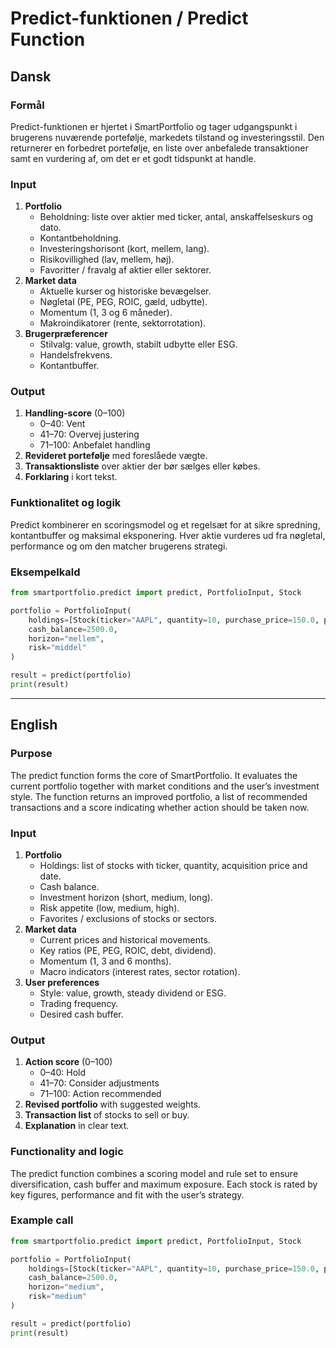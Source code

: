 # Predict-funktionen / Predict Function

## Dansk

### Formål

Predict-funktionen er hjertet i SmartPortfolio og tager udgangspunkt i brugerens nuværende portefølje, markedets tilstand og investeringsstil. Den returnerer en forbedret portefølje, en liste over anbefalede transaktioner samt en vurdering af, om det er et godt tidspunkt at handle.

### Input
1. **Portfolio**
   - Beholdning: liste over aktier med ticker, antal, anskaffelseskurs og dato.
   - Kontantbeholdning.
   - Investeringshorisont (kort, mellem, lang).
   - Risikovillighed (lav, mellem, høj).
   - Favoritter / fravalg af aktier eller sektorer.
2. **Market data**
   - Aktuelle kurser og historiske bevægelser.
   - Nøgletal (PE, PEG, ROIC, gæld, udbytte).
   - Momentum (1, 3 og 6 måneder).
   - Makroindikatorer (rente, sektorrotation).
3. **Brugerpræferencer**
   - Stilvalg: value, growth, stabilt udbytte eller ESG.
   - Handelsfrekvens.
   - Kontantbuffer.

### Output
1. **Handling-score** (0–100)
   - 0–40: Vent
   - 41–70: Overvej justering
   - 71–100: Anbefalet handling
2. **Revideret portefølje** med foreslåede vægte.
3. **Transaktionsliste** over aktier der bør sælges eller købes.
4. **Forklaring** i kort tekst.

### Funktionalitet og logik
Predict kombinerer en scoringsmodel og et regelsæt for at sikre spredning, kontantbuffer og maksimal eksponering. Hver aktie vurderes ud fra nøgletal, performance og om den matcher brugerens strategi.

### Eksempelkald
```python
from smartportfolio.predict import predict, PortfolioInput, Stock

portfolio = PortfolioInput(
    holdings=[Stock(ticker="AAPL", quantity=10, purchase_price=150.0, purchase_date="2024-01-10")],
    cash_balance=2500.0,
    horizon="mellem",
    risk="middel"
)

result = predict(portfolio)
print(result)
```

---

## English

### Purpose
The predict function forms the core of SmartPortfolio. It evaluates the current portfolio together with market conditions and the user’s investment style. The function returns an improved portfolio, a list of recommended transactions and a score indicating whether action should be taken now.

### Input
1. **Portfolio**
   - Holdings: list of stocks with ticker, quantity, acquisition price and date.
   - Cash balance.
   - Investment horizon (short, medium, long).
   - Risk appetite (low, medium, high).
   - Favorites / exclusions of stocks or sectors.
2. **Market data**
   - Current prices and historical movements.
   - Key ratios (PE, PEG, ROIC, debt, dividend).
   - Momentum (1, 3 and 6 months).
   - Macro indicators (interest rates, sector rotation).
3. **User preferences**
   - Style: value, growth, steady dividend or ESG.
   - Trading frequency.
   - Desired cash buffer.

### Output
1. **Action score** (0–100)
   - 0–40: Hold
   - 41–70: Consider adjustments
   - 71–100: Action recommended
2. **Revised portfolio** with suggested weights.
3. **Transaction list** of stocks to sell or buy.
4. **Explanation** in clear text.

### Functionality and logic
The predict function combines a scoring model and rule set to ensure diversification, cash buffer and maximum exposure. Each stock is rated by key figures, performance and fit with the user’s strategy.

### Example call
```python
from smartportfolio.predict import predict, PortfolioInput, Stock

portfolio = PortfolioInput(
    holdings=[Stock(ticker="AAPL", quantity=10, purchase_price=150.0, purchase_date="2024-01-10")],
    cash_balance=2500.0,
    horizon="medium",
    risk="medium"
)

result = predict(portfolio)
print(result)
```
